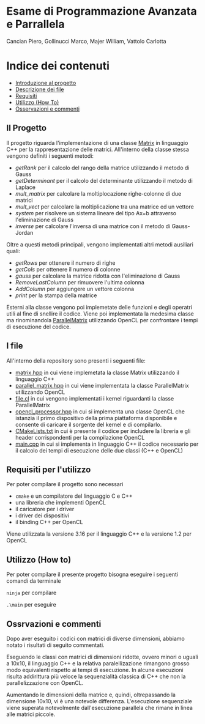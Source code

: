 # Esame di Programmazione Avanzata e Parrallela
Cancian Piero, 
Gollinucci Marco, 
Majer William, 
Vattolo Carlotta

# Indice dei contenuti
* [Introduzione al progetto](#progetto)
* [Descrizione dei file](#file)
* [Requisiti](#requisiti)
* [Utilizzo (How To)](#utilizzo)
* [Osservazioni e commenti](#oss)

## Il Progetto <a name="progetto"></a>
Il progetto riguarda l'implementazione di una classe [Matrix](/matrix.hpp) in linguaggio C++ per la rappresentazione delle matrici. All'interno della classe stessa vengono definiti i seguenti metodi:
* *getRank* per il calcolo del rango della matrice utilizzando il metodo di Gauss
* *getDeterminant* per il calcolo del determinante utilizzando il metodo di Laplace
* *mult_matrix* per calcolare la moltiplocazione righe-colonne di due matrici
* *mult_vect* per calcolare la moltiplicazione tra una matrice ed un vettore
* *system* per risolvere un sistema lineare del tipo Ax=b attraverso l'eliminazione di Gauss
* *inverse* per calcolare l'inversa di una matrice con il metodo di Gauss-Jordan

Oltre a questi metodi principali, vengono implementati altri metodi ausiliari quali:
* *getRows* per ottenere il numero di righe
* *getCols* per ottenere il numero di colonne
* *gauss* per calcolare la matrice ridotta con l'eliminazione di Gauss
* *RemoveLastColumn* per rimuovere l'ultima colonna
* *AddColumn* per aggiungere un vettore colonna
* *print* per la stampa della matrice

Esterni alla classe vengono poi implemetate delle funzioni e degli operatri utili al fine di snellire il codice.
Viene poi implementata la medesima classe ma rinominandola [ParallelMatrix](/parallel_matrix.hpp) utilizzando OpenCL per confrontare i tempi di esecuzione del codice.

## I file <a name="file"></a>
All'interno della repository sono presenti i seguenti file:
* [matrix.hpp](/matrix.hpp) in cui viene implemetata la classe Matrix utilizzando il linguaggio C++
* [parallel_matrix.hpp](/parallel_matrix.hpp) in cui viene implementata la classe ParallelMatrix utilizzando OpenCL
* [file.cl](/file.cl) in cui vengono implementati i kernel riguardanti la classe ParallelMatrix
* [opencl_processor.hpp](/opencl_processor.hpp) in cui si implementa una classe OpenCL che istanzia il primo dispositivo della prima piattaforma disponibile e consente di caricare il sorgente del kernel e di compilarlo.
* [CMakeLists.txt](/CMakeLists.txt) in cui è presente il codice per includere la libreria e gli header corrispondenti per la compilazione OpenCL
* [main.cpp](/main.cpp) in cui si implementa in linguaggio C++ il codice necessario per il calcolo dei tempi di esecuzione delle due classi (C++ e OpenCL)

## Requisiti per l'utilizzo <a name="requisiti"></a>
Per poter compilare il progetto sono necessari
* `cmake` e un compilatore del linguaggio C e C++
*  una libreria che implementi OpenCL
*  il caricatore per i driver
*  i driver dei dispositivi
*  il binding C++ per OpenCL

Viene utilizzata la versione 3.16 per il linguaggio C++ e la versione 1.2 per OpenCL

## Utilizzo (How to) <a name="utilizzo"></a>
Per poter compilare il presente progetto bisogna eseguire i seguenti comandi da terminale


`ninja` per compilare

`.\main` per eseguire



## Ossrvazioni e commenti <a name="oss"></a>
Dopo aver eseguito i codici con matrici di diverse dimensioni, abbiamo notato i risultati di seguito commentati.

Eseguendo le classi con matrici di dimensioni ridotte, ovvero minori o uguali a 10x10, il linguaggio C++ e la relativa paralellizazione rimangono grosso modo equivalenti rispetto ai tempi di esecuzione. In alcune esecuzioni risulta addirittura più veloce la sequenzialità classica di C++ che non la parallelizzazione con OpenCL. 

Aumentando le dimensioni della matrice e, quindi, oltrepassando la dimensione 10x10, vi è una notevole differenza. L'esecuzione sequenziale viene superata notevolmente dall'esecuzione parallela che rimane in linea alle matrici piccole.
